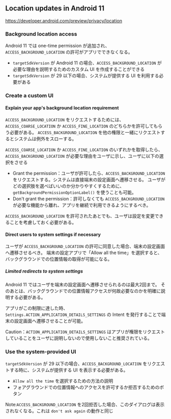 ## Location updates in Android 11

https://developer.android.com/preview/privacy/location
### Background location access

Android 11 では one-time permission が追加され、`ACCESS_BACKGROUND_LOCATION` の許可がアプリでできなくなる。

* `targetSdkVersion` が Android 11 の場合、`ACCESS_BACKGROUND_LOCATION` が必要な理由を説明するためのカスタム UI を作成することができる
* `targetSdkVersion` が 29 以下の場合、システムが提供する UI を利用する必要がある

### Create a custom UI

#### Explain your app's background location requirement

`ACCESS_BACKGROUND_LOCATION` をリクエストするためには、`ACCESS_COARSE_LOCATION` か `ACCESS_FINE_LOCATION` のどちらかを許可してもらう必要がある。
`ACCESS_BACKGROUND_LOCATION` を他の権限と一緒にリクエストするとシステムは例外をスローする。

`ACCESS_COARSE_LOCATION` か `ACCESS_FINE_LOCATION` のいずれかを取得したら、`ACCESS_BACKGROUND_LOCATION` が必要な理由をユーザに示し、ユーザに以下の選択をさせる

* Grant the permission：ユーザが許可したら、`ACCESS_BACKGROUND_LOCATION` をリクエストする。システムは直接端末の設定画面へ遷移させる。
                        ユーザがどの選択肢を選べばいいのか分かりやすくするために、`getBackgroundPermissionOptionLabel()` を使うことも可能。
* Don't grant the permission：許可しなくても `ACCESS_BACKGROUND_LOCATION` が必要な機能から離れ、アプリを継続で利用できるようにするべき。

`ACCESS_BACKGROUND_LOCATION` を許可されたあとでも、ユーザは設定を変更できることを考慮しておく必要がある。

#### Direct users to system settings if necessary

ユーザが `ACCESS_BACKGROUND_LOCATION` の許可に同意した場合、端末の設定画面へ遷移させるべき。
端末の設定アプリで「Allow all the time」を選択すると、バックグラウンドでの位置情報の取得が可能になる。

##### Limited redirects to system settings

Android 11 ではユーザを端末の設定画面へ遷移させられるのは最大2回まで。
そのあとは、バックグラウンドでの位置情報アクセスが何故必要なのかを明確に説明する必要がある。

アプリがこの制限に達した時、`Settings.ACTION_APPLICATION_DETAILS_SETTINGS` の Intent を発行することで端末の設定画面へ遷移させることが可能。

Caution：`ACTION_APPLICATION_DETAILS_SETTINGS` はアプリが権限をリクエストしていることをユーザに説明しないので使用しないこと推奨されている。

### Use the system-provided UI

`targetSdkVersion` が 29 以下の場合、`ACCESS_BACKGROUND_LOCATION` をリクエストする時に、システムが提供する UI を表示する必要がある。

* `Allow all the time` を選択するための方法の説明
* フォアグラウンドでの位置情報へのアクセスを許可するか拒否するためのボタン

Note:`ACCESS_BACKGROUND_LOCATION` を2回拒否した場合、このダイアログは表示されなくなる。これは `don't ask again` の動作と同じ
